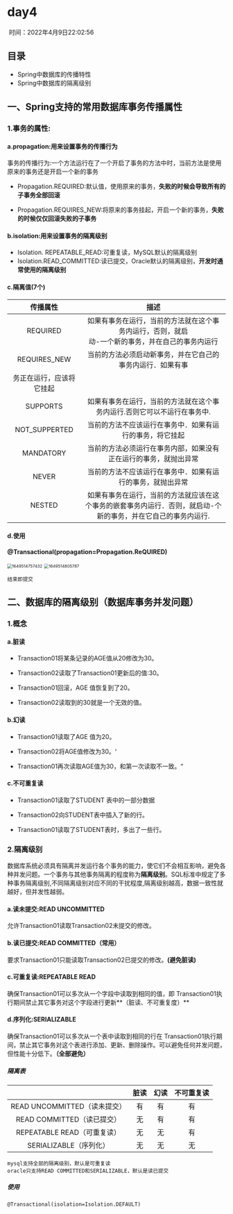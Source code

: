 # day4

​																																																				时间：2022年4月9日22:02:56

## 目录

- Spring中数据库的传播特性
- Spring中数据库的隔离级别

## 一、Spring支持的常用数据库事务传播属性

### 1.事务的属性:

#### a.propagation:用来设置事务的传播行为

​	事务的传播行为:一个方法运行在了一个开启了事务的方法中时，当前方法是使用原来的事务还是开启一个新的事务

- Propagation.REQUIRED:默认值，使用原来的事务，**失败的时候会导致所有的子事务全部回滚**

- Propagation.REQUIRES_NEW:将原来的事务挂起，开启一个新的事务，**失败的时候仅仅回滚失败的子事务**

#### b.isolation:用来设置事务的隔离级别

- Isolation. REPEATABLE_READ:可重复读，MySQL默认的隔离级别
- Isolation.READ_COMMITTED:读已提交，Oracle默认的隔离级别，**开发时通常使用的隔离级别**

#### c.隔离值(7个)



|   传播属性    |                             描述                             |
| :-----------: | :----------------------------------------------------------: |
|   REQUIRED    | 如果有事务在运行，当前的方法就在这个事务内运行，否则，就启<br/>动-一个新的事务，并在自己的事务内运行 |
| REQUIRES_NEW  | 当前的方法必须启动新事务，并在它自己的事务内运行．如果有事
务正在运行，应该将它挂起 |
|   SUPPORTS    | 如果有事务在运行，当前的方法就在这个事务内运行.否则它可以不运行在事务中. |
| NOT_SUPPERTED |   当前的方法不应该运行在事务中．如果有运行的事务，将它挂起   |
|   MANDATORY   | 当前的方法必须运行在事务内部，如果没有正在运行的事务，就抛出异常 |
|     NEVER     |  当前的方法不应该运行在事务中．如果有运行的事务，就抛出异常  |
|    NESTED     | 如果有事务在运行，当前的方法就应该在这个事务的嵌套事务内运行．否则，就启动-个新的事务，并在它自己的事务内运行. |

#### d.使用

**@Transactional(propagation=Propagation.ReQUIRED)**

<img src="D:\桌面\面试题\pic\day4\1649514757432.png" alt="1649514757432" style="zoom:67%;" />

<img src="D:\桌面\面试题\pic\day4\1649514805787.png" alt="1649514805787" style="zoom: 67%;" />

```
结束即提交
```



## 二、数据库的隔离级别（数据库事务并发问题）

### 1.概念

#### a.脏读

- Transaction01将某条记录的AGE值从20修改为30。

- Transaction02读取了Transaction01更新后的值:30。

- Transaction01回滚，AGE 值恢复到了20。

- Transaction02读取到的30就是一个无效的值。

#### b.幻读

- Transaction01读取了AGE 值为20。

- Transaction02将AGE值修改为30。‘

- Transaction01再次读取AGE值为30，和第一次读取不一致。“

#### c.不可重复读

- Transaction01读取了STUDENT 表中的一部分数据

- Transaction02向STUDENT表中插入了新的行。

- Transaction01读取了STUDENT表时，多出了一些行。

### 2.隔离级别

数据库系统必须具有隔离并发运行各个事务的能力，使它们不会相互影响，避免各种并发问题。一个事务与其他事务隔离的程度称为**隔离级别**。SQL标准中规定了多种事务隔离级别,不同隔离级别对应不同的干扰程度,隔离级别越高，数据一致性就越好，但并发性越弱。

#### a.读未提交:READ UNCOMMITTED

允许Transaction01读取Transaction02未提交的修改。

#### b.读已提交:READ COMMITTED（常用）

要求Transaction01只能读取Transaction02已提交的修改。**(避免脏读)**

#### c.可重复读:REPEATABLE READ

确保Transaction01可以多次从一个字段中读取到相同的值，即 Transaction01执行期间禁止其它事务对这个字段进行更新**（脏读、不可重复度）**

#### d.序列化:SERIALIZABLE

确保Transaction01可以多次从一个表中读取到相同的行在 Transaction01执行期间，禁止其它事务对这个表进行添加、更新、删除操作。可以避免任何并发问题，但性能十分低下。**（全部避免）**

##### 	隔离表

|                              | 脏读 | 幻读 | 不可重复读 |
| :--------------------------: | :--: | :--: | :--------: |
| READ UNCOMMITTED（读未提交） |  有  |  有  |     有     |
|  READ COMMITTED（读已提交）  |  无  |  有  |     有     |
| REPEATABLE READ（可重复读）  |  无  |  无  |     有     |
|    SERIALIZABLE（序列化）    |  无  |  无  |     无     |

```
mysql支持全部的隔离级别，默认是可重复读
oracle只支持READ COMMITTED和SERIALIZABLE，默认是读已提交
```

##### 使用

```
@Transactional(isolation=Isolation.DEFAULT)
```

